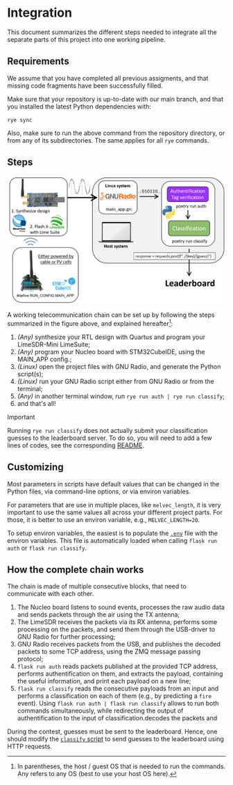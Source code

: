 # Integration

This document summarizes the different steps needed to integrate all the
separate parts of this project into one working pipeline.

## Requirements

We assume that you have completed all previous assigments,
and that missing code fragments have been successfully filled.

Make sure that your repository is up-to-date with our main branch, and
that you installed the latest Python dependencies with:

<!-- tell users to run commands from within the root directory or subdirectories -->

```
rye sync
```

Also, make sure to run the above command from the repository directory, or from
any of its subdirectories. The same applies for all `rye` commands.

## Steps

![How to run the full project](./integration.png)

A working telecommunication chain can be set up by following the steps
summarized in the figure above, and explained hereafter[^1]:

1. _(Any)_ synthesize your RTL design with Quartus and program your LimeSDR-Mini LimeSuite;
2. _(Any)_ program your Nucleo board with STM32CubeIDE, using the MAIN_APP config.;
3. _(Linux)_ open the project files with GNU Radio,
   and generate the Python script(s);
4. _(Linux)_ run your GNU Radio script either from GNU Radio or from the terminal;
5. _(Any)_ in another terminal window, run `rye run auth | rye run classify`;
6. and that's all!

> [!IMPORTANT]
> Running `rye run classify` does not actually submit your classification
> guesses to the leaderboard server. To do so, you will need to add a few
> lines of codes, see the corresponding [README](leaderboard/README.md).

[^1]:
    In parentheses, the host / guest OS that is needed to run the commands.
    Any refers to any OS (best to use your host OS here).

## Customizing

Most parameters in scripts have default values that can be changed in the Python
files, via command-line options, or via environ variables.

For parameters that are use in multiple places, like `melvec_length`,
it is very important to use the same values all across your different
project parts. For those, it is better to use an environ variable,
e.g., `MELVEC_LENGTH=20`.

To setup environ variables, the easiest is to populate the [`.env`](.env) file with
the environ variables. This file is automatically loaded when calling
`flask run auth` or `flask run classify`.

## How the complete chain works

The chain is made of multiple consecutive blocks, that need to communicate with each other.

1. The Nucleo board listens to sound events, processes the raw audio data and sends packets
   through the air using the TX antenna;
2. The LimeSDR receives the packets via its RX antenna, performs some processing on the packets, and
   send them through the USB-driver to GNU Radio for further processing;
3. GNU Radio receives packets from the USB, and publishes the decoded packets to some TCP address, using
   the ZMQ message passing protocol;
4. `flask run auth` reads packets published at the provided TCP address, performs authentification on them,
   and extracts the payload, containing the useful information, and print each payload on a new line;
5. `flask run classify` reads the consecutive payloads from an input and performs a classification on each of them (e.g.,
   by predicting a `fire` event). Using `flask run auth | flask run classify` allows to run both commands simultaneously,
   while redirecting the output of authentification to the input of classification.decodes the packets and

During the contest, guesses must be sent to the leaderboard. Hence, one should modify the
[`classify` script](./classification/src/classification/__main__.py) to send guesses to the leaderboard using
HTTP requests.
